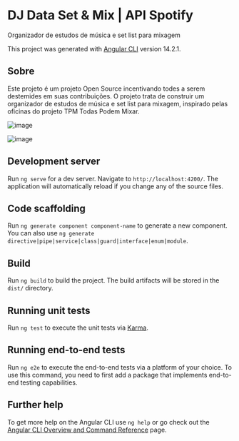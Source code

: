 # DJ Data Set & Mix | API Spotify
Organizador de estudos de música e set list para mixagem

This project was generated with [Angular CLI](https://github.com/angular/angular-cli) version 14.2.1.


## Sobre
Este projeto é um projeto Open Source incentivando todes a serem destemides em suas contribuições. O projeto trata de construir um organizador de estudos de música e set list para mixagem, inspirado pelas oficinas do projeto TPM Todas Podem Mixar.

![image](https://user-images.githubusercontent.com/42470334/192818343-ba8dac73-ec05-4988-a056-497bcc4c4102.png)

![image](https://user-images.githubusercontent.com/42470334/192818249-4f2ce050-7703-442b-a724-1fd40a0615d0.png)

## Development server

Run `ng serve` for a dev server. Navigate to `http://localhost:4200/`. The application will automatically reload if you change any of the source files.

## Code scaffolding

Run `ng generate component component-name` to generate a new component. You can also use `ng generate directive|pipe|service|class|guard|interface|enum|module`.


## Build

Run `ng build` to build the project. The build artifacts will be stored in the `dist/` directory.

## Running unit tests

Run `ng test` to execute the unit tests via [Karma](https://karma-runner.github.io).

## Running end-to-end tests

Run `ng e2e` to execute the end-to-end tests via a platform of your choice. To use this command, you need to first add a package that implements end-to-end testing capabilities.

## Further help

To get more help on the Angular CLI use `ng help` or go check out the [Angular CLI Overview and Command Reference](https://angular.io/cli) page.
